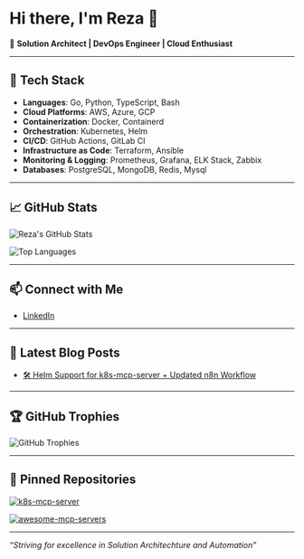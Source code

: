 # Hi there, I'm Reza  👋
 
🚀 **Solution Architect | DevOps Engineer | Cloud Enthusiast**

---
  
## 🧰 Tech Stack 
 
- **Languages**: Go, Python, TypeScript, Bash 
- **Cloud Platforms**: AWS, Azure, GCP
- **Containerization**: Docker, Containerd
- **Orchestration**: Kubernetes, Helm
- **CI/CD**: GitHub Actions, GitLab CI
- **Infrastructure as Code**: Terraform, Ansible
- **Monitoring & Logging**: Prometheus, Grafana, ELK Stack, Zabbix
- **Databases**: PostgreSQL, MongoDB, Redis, Mysql 

---

## 📈 GitHub Stats

![Reza's GitHub Stats](https://github-readme-stats.vercel.app/api?username=reza-gholizade&show_icons=true&theme=radical)

![Top Languages](https://github-readme-stats.vercel.app/api/top-langs/?username=reza-gholizade&layout=compact&theme=radical)

---
 
## 📫 Connect with Me

- [LinkedIn](https://www.linkedin.com/in/reza-gholizade/)

---
  
## 📝 Latest Blog Posts  

<!-- BLOG-POST-LIST:START -->
- [🛠️ Helm Support for k8s-mcp-server + Updated n8n Workflow](https://medium.com/@gholizade.net/%EF%B8%8F-helm-support-for-k8s-mcp-server-updated-n8n-workflow-e277c83c3236)

<!-- BLOG-POST-LIST:END -->

--- 
  
## 🏆 GitHub Trophies

![GitHub Trophies](https://github-profile-trophy.vercel.app/?username=reza-gholizade&theme=radical)

---
## 📌 Pinned Repositories

[![k8s-mcp-server](https://github-readme-stats.vercel.app/api/pin/?username=reza-gholizade&repo=k8s-mcp-server&theme=radical)](https://github.com/reza-gholizade/k8s-mcp-server)

[![awesome-mcp-servers](https://github-readme-stats.vercel.app/api/pin/?username=punkpeye&repo=awesome-mcp-servers&theme=radical)](https://github.com/punkpeye/awesome-mcp-servers)

---

*“Striving for excellence in Solution Architechture and Automation”*
